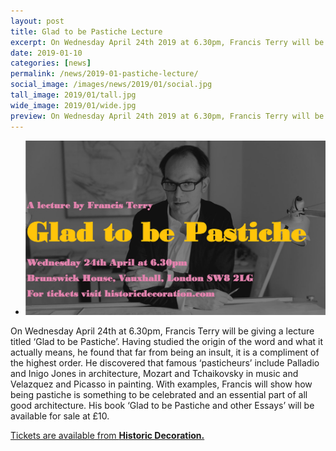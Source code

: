 ```yaml
---
layout: post
title: Glad to be Pastiche Lecture
excerpt: On Wednesday April 24th 2019 at 6.30pm, Francis Terry will be giving a lecture titled 'Glad to be Pastiche' at Brunswick House in Vauxhall, London.
date: 2019-01-10
categories: [news]
permalink: /news/2019-01-pastiche-lecture/
social_image: /images/news/2019/01/social.jpg
tall_image: 2019/01/tall.jpg
wide_image: 2019/01/wide.jpg
preview: On Wednesday April 24th 2019 at 6.30pm, Francis Terry will be giving a lecture titled 'Glad to be Pastiche' at Brunswick House in Vauxhall, London.
---
```

<ul class="list">
	<li class="full">
		<a class="fancybox" rel="group" href="/images/news/2019/01/01.jpg" rel="nofollow" traget="_blank">
			<img src="/images/news/2019/01/thumbs/01.jpg" alt="{{ post.title }}">
		</a>
	</li>
</ul>

<p>
	On Wednesday April 24th at 6.30pm, Francis Terry will be giving a lecture titled ‘Glad to be Pastiche’. Having studied the origin of the word and what it actually means, he found that far from being an insult, it is a compliment of the highest order. He discovered that famous ‘pasticheurs’ include Palladio and Inigo Jones in architecture, Mozart and Tchaikovsky in music and Velazquez and Picasso in painting. With examples, Francis will show how being pastiche is something to be celebrated and an essential part of all good architecture. His book ‘Glad to be Pastiche and other Essays’ will be available for sale at £10.
</p><p>
	<a href="https://historicdecoration.com/book-a-salon-wednesday-talk/" alt="Tickets are available here from Historic Decoration" rel="nofollow" target="_blank">Tickets are available from <strong>Historic Decoration.</strong></a>
</p>